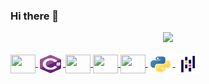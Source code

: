 ### Hi there 👋

<div align="center">
  <a href="https://github.com/DeadlyMouse90">
  <img height="180em" src="https://github-readme-stats.vercel.app/api?username=deadlymouse90&show_icons=true&theme=onedark&include_all_commits=true&count_private=true"/>
</div>
 
<div style="display: inline_block"><br>
  <img align='center' height='30' width='40' src="https://cdn.jsdelivr.net/gh/devicons/devicon/icons/angularjs/angularjs-original.svg" />
  <img align="center" height="30" width="40" src="https://raw.githubusercontent.com/devicons/devicon/master/icons/csharp/csharp-original.svg">
  <img align='center' height='30' width='40' src="https://cdn.jsdelivr.net/gh/devicons/devicon/icons/numpy/numpy-original.svg" />
  <img align='center' height='30' width='40' src="https://cdn.jsdelivr.net/gh/devicons/devicon/icons/jupyter/jupyter-original-wordmark.svg" />
  <img align='center' height='30' width='40' src="https://cdn.jsdelivr.net/gh/devicons/devicon/icons/tensorflow/tensorflow-original.svg" />
  <img align="center" alt="Rafa-Python" height="30" width="40" src="https://raw.githubusercontent.com/devicons/devicon/master/icons/python/python-original.svg">
  <img align="center" alt="Rafa-Js" height="30" width="40" src="https://raw.githubusercontent.com/devicons/devicon/master/icons/pandas/pandas-original.svg">
  
</div>
  
<!--
**DeadlyMouse90/DeadlyMouse90** is a ✨ _special_ ✨ repository because its `README.md` (this file) appears on your GitHub profile.

Here are some ideas to get you started:

- 🔭 I’m currently working on ...
- 🌱 I’m currently learning ...
- 👯 I’m looking to collaborate on ...
- 🤔 I’m looking for help with ...
- 💬 Ask me about ...
- 📫 How to reach me: ...
- 😄 Pronouns: ...
- ⚡ Fun fact: ...
https://github.com/anuraghazra/github-readme-stats
-->
